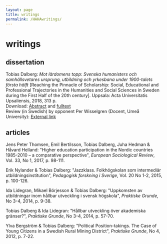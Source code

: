 ```yaml
---
layout: page
title: writings
permalink: /HAHAwritings/
---
```

# writings

## dissertation
Tobias Dalberg: _Mot lärdomens topp: Svenska humanisters och samhällsvetares ursprung, utbildning och yrkesbana under 1900-talets första hälft_ [Reaching the Pinnacle of Scholarship: Social, Educational and Professional Trajectories in the Humanities and Social Sciences in Sweden during the First Half of the 20th century]. Uppsala: Acta Universitatis Upsaliensis, 2018, 313 p.  
Download: [Abstract](http://urn.kb.se/resolve?urn=urn%3Anbn%3Ase%3Auu%3Adiva-346824) and [fulltext](http://uu.diva-portal.org/smash/get/diva2:1195252/FULLTEXT01.pdf)  
Review (in Swedish) by opponent Per Wisselgren (Docent, Umeå University): [External link](http://ojs.ub.umu.se/index.php/njedh/article/view/144/83)

## articles
Jens Peter Thomsen, Emil Bertilsson, Tobias Dalberg, Juha Hedman & Håvard Helland: "Higher education participation in the Nordic countries 1985-2010 – a comparative perspective", _European Sociological Review_, Vol. 33, No 1, 2017, p. 98-111.

Erik Nylander & Tobias Dalberg: "Jazzklass. Folkhögskolan som intermediär utbildningsinstitution", _Pedagogisk forskning i Sverige_, Vol. 20 No 1-2, 2015, p. 100-126.

Ida Lidegran, Mikael Börjesson & Tobias Dalberg: "Uppkomsten av utbildningar inom hållbar utveckling i svensk högskola", _Praktiske Grunde_, No 3-4, 2014, p. 9-38.

Tobias Dalberg & Ida Lidegran: "Hållbar utveckling över akademiska gränser?", _Praktiske Grunde_, No 3-4, 2014, p. 57-70.

Ylva Bergström & Tobias Dalberg: "Political Position-takings. The Case of Young Citizens in a Swedish Rural Mining District", _Praktiske Grunde_, No 4, 2012, p. 7-22.
